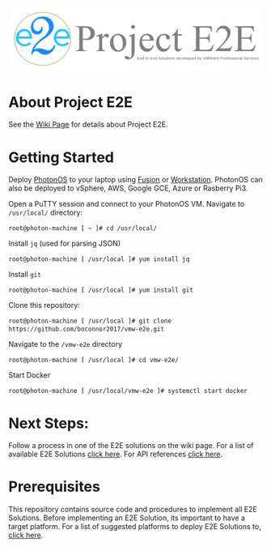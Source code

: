 ![E2E](./img/E2E_Logo_github.png)

# About Project E2E
See the [Wiki Page](https://github.com/boconnor2017/vmw-e2e/wiki) for details about Project E2E.

# Getting Started
Deploy [PhotonOS](https://vmware.github.io/photon/) to your laptop using [Fusion](https://www.vmware.com/products/fusion.html) or [Workstation](https://www.vmware.com/products/workstation-pro.html). PhotonOS can also be deployed to vSphere, AWS, Google GCE, Azure or Rasberry Pi3. 

Open a PuTTY session and connect to your PhotonOS VM. Navigate to `/usr/local/` directory:
```
root@photon-machine [ ~ ]# cd /usr/local/
```

Install `jq` (used for parsing JSON)
```
root@photon-machine [ /usr/local ]# yum install jq
```

Install `git`
```
root@photon-machine [ /usr/local ]# yum install git
```

Clone this repository:
```
root@photon-machine [ /usr/local ]# git clone https://github.com/boconnor2017/vmw-e2e.git
```

Navigate to the `/vmw-e2e` directory
```
root@photon-machine [ /usr/local ]# cd vmw-e2e/
```

Start Docker
```
root@photon-machine [ /usr/local/vmw-e2e ]# systemctl start docker
```

# Next Steps:
Follow a process in one of the E2E solutions on the wiki page. For a list of available E2E Solutions [click here](https://github.com/boconnor2017/vmw-e2e/wiki/Part-1:-the-List-of-E2E-Solutions). For API references [click here](https://github.com/boconnor2017/vmw-e2e/wiki/01.-API-References).

# Prerequisites
This repository contains source code and procedures to implement all E2E Solutions. Before implementing an E2E Solution, its important to have a target platform. For a list of suggested platforms to deploy E2E Solutions to, [click here](https://github.com/boconnor2017/vmw-e2e/wiki/01.-Creating-a-Lab-Environment).
